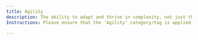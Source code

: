 ```yaml
---
title: Agility
description: The ability to adapt and thrive in complexity, not just the application of Agile methodologies.
Instructions: Please ensure that the 'Agility' category/tag is applied exclusively to content that reflects the ability to adapt and thrive in complexity, rather than merely the application of Agile methodologies.

---
```


